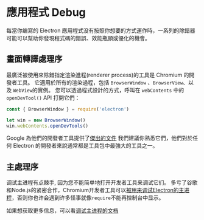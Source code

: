 # 應用程式 Debug

每當你编寫的 Electron 應用程式没有按照你想要的方式運作時，一系列的除錯器可能可以幫助你發現程式碼的錯誤、效能瓶頸或優化的機會。

## 畫面轉譯處理序

最廣泛被使用來除錯指定渲染進程(renderer process)的工具是 Chromium 的開發者工具。 它適用於所有的渲染過程，包括 `BrowserWindow` 、`BrowserView`、以及 `WebView`的實例。 您可以透過程式設計的方式，呼叫在 `webContents` 中的 `openDevTool()` API 打開它們：

```javascript
const { BrowserWindow } = require('electron')

let win = new BrowserWindow()
win.webContents.openDevTools()
```

Google 為他們的開發者工具提供了[傑出的文件](https://developer.chrome.com/devtools) 我們建議你熟悉它們，他們對於任何 Electron 的開發者來說通常都是工具包中最強大的工具之一。

## 主處理序

调试主进程有点棘手, 因为您不能简单地打开开发者工具来调试它们。 多亏了谷歌和Node.js的紧密合作，Chromium开发者工具可以[被用来调试Electron的主进程](https://nodejs.org/en/docs/inspector/)，否则你也许会遇到许多怪事就像`require`不能再控制台中显示。

如果想获取更多信息，可以看[调试主进程的文档](./debugging-main-process.md)